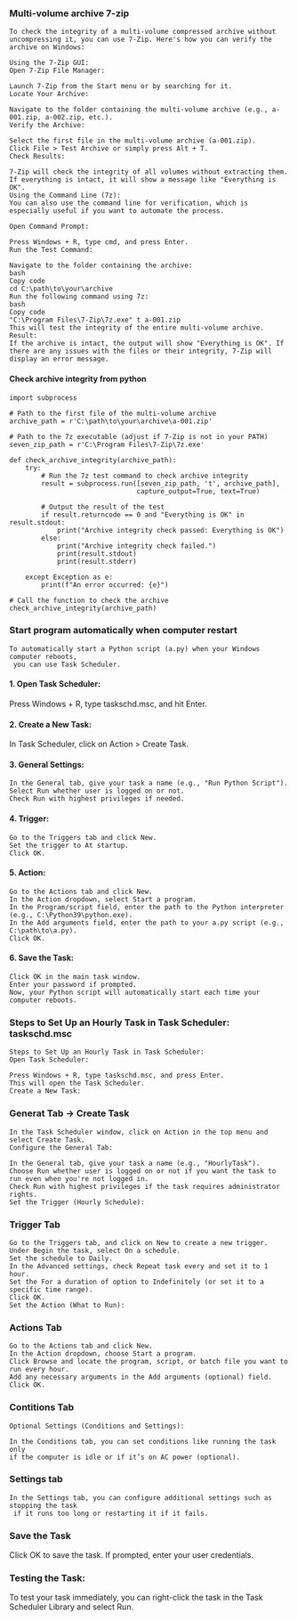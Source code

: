 ### Multi-volume archive 7-zip
```
To check the integrity of a multi-volume compressed archive without uncompressing it, you can use 7-Zip. Here's how you can verify the archive on Windows:

Using the 7-Zip GUI:
Open 7-Zip File Manager:

Launch 7-Zip from the Start menu or by searching for it.
Locate Your Archive:

Navigate to the folder containing the multi-volume archive (e.g., a-001.zip, a-002.zip, etc.).
Verify the Archive:

Select the first file in the multi-volume archive (a-001.zip).
Click File > Test Archive or simply press Alt + T.
Check Results:

7-Zip will check the integrity of all volumes without extracting them. If everything is intact, it will show a message like "Everything is OK".
Using the Command Line (7z):
You can also use the command line for verification, which is especially useful if you want to automate the process.

Open Command Prompt:

Press Windows + R, type cmd, and press Enter.
Run the Test Command:

Navigate to the folder containing the archive:
bash
Copy code
cd C:\path\to\your\archive
Run the following command using 7z:
bash
Copy code
"C:\Program Files\7-Zip\7z.exe" t a-001.zip
This will test the integrity of the entire multi-volume archive.
Result:
If the archive is intact, the output will show "Everything is OK". If there are any issues with the files or their integrity, 7-Zip will display an error message.
```

#### Check archive integrity from python
```
import subprocess

# Path to the first file of the multi-volume archive
archive_path = r'C:\path\to\your\archive\a-001.zip'

# Path to the 7z executable (adjust if 7-Zip is not in your PATH)
seven_zip_path = r'C:\Program Files\7-Zip\7z.exe'

def check_archive_integrity(archive_path):
    try:
        # Run the 7z test command to check archive integrity
        result = subprocess.run([seven_zip_path, 't', archive_path],
                                capture_output=True, text=True)
        
        # Output the result of the test
        if result.returncode == 0 and "Everything is OK" in result.stdout:
            print("Archive integrity check passed: Everything is OK")
        else:
            print("Archive integrity check failed.")
            print(result.stdout)
            print(result.stderr)
    
    except Exception as e:
        print(f"An error occurred: {e}")

# Call the function to check the archive
check_archive_integrity(archive_path)

```


### Start program automatically when computer restart
```
To automatically start a Python script (a.py) when your Windows computer reboots,
 you can use Task Scheduler.
```
#### 1. Open Task Scheduler:

Press Windows + R, type taskschd.msc, and hit Enter.

#### 2. Create a New Task:

In Task Scheduler, click on Action > Create Task.

#### 3. General Settings:
```
In the General tab, give your task a name (e.g., "Run Python Script").
Select Run whether user is logged on or not.
Check Run with highest privileges if needed.
```

#### 4. Trigger:
```
Go to the Triggers tab and click New.
Set the trigger to At startup.
Click OK.
```
#### 5. Action:
```
Go to the Actions tab and click New.
In the Action dropdown, select Start a program.
In the Program/script field, enter the path to the Python interpreter (e.g., C:\Python39\python.exe).
In the Add arguments field, enter the path to your a.py script (e.g., C:\path\to\a.py).
Click OK.
```
#### 6. Save the Task:
```
Click OK in the main task window.
Enter your password if prompted.
Now, your Python script will automatically start each time your computer reboots.
```


### Steps to Set Up an Hourly Task in Task Scheduler:  taskschd.msc
```
Steps to Set Up an Hourly Task in Task Scheduler:
Open Task Scheduler:

Press Windows + R, type taskschd.msc, and press Enter.
This will open the Task Scheduler.
Create a New Task:
```
### Generat Tab -> Create Task
```
In the Task Scheduler window, click on Action in the top menu and select Create Task.
Configure the General Tab:

In the General tab, give your task a name (e.g., "HourlyTask").
Choose Run whether user is logged on or not if you want the task to run even when you're not logged in.
Check Run with highest privileges if the task requires administrator rights.
Set the Trigger (Hourly Schedule):
```
### Trigger Tab
```
Go to the Triggers tab, and click on New to create a new trigger.
Under Begin the task, select On a schedule.
Set the schedule to Daily.
In the Advanced settings, check Repeat task every and set it to 1 hour.
Set the For a duration of option to Indefinitely (or set it to a specific time range).
Click OK.
Set the Action (What to Run):
```
### Actions Tab
```
Go to the Actions tab and click New.
In the Action dropdown, choose Start a program.
Click Browse and locate the program, script, or batch file you want to run every hour.
Add any necessary arguments in the Add arguments (optional) field.
Click OK.
```
### Contitions Tab
```
Optional Settings (Conditions and Settings):

In the Conditions tab, you can set conditions like running the task only
if the computer is idle or if it’s on AC power (optional).
```
### Settings tab
```
In the Settings tab, you can configure additional settings such as stopping the task
 if it runs too long or restarting it if it fails.
```
### Save the Task
Click OK to save the task.
If prompted, enter your user credentials.

### Testing the Task:
To test your task immediately, you can right-click the task in the Task Scheduler Library and select Run.

